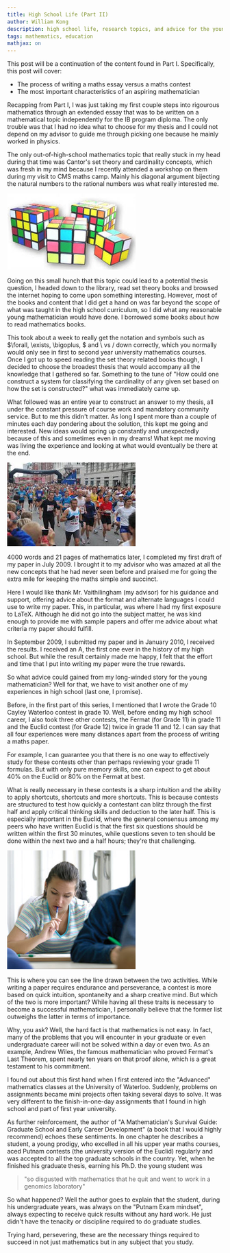```yaml
---
title: High School Life (Part II)
author: William Kong
description: high school life, research topics, and advice for the young aspiring mathematician.
tags: mathematics, education
mathjax: on
---
```


This post will be a continuation of the content found in Part I. Specifically, this post will cover:

* The process of writing a maths essay versus a maths contest
* The most important characteristics of an aspiring mathematician

Recapping from Part I, I was just taking my first couple steps into rigourous mathematics through an extended essay that was to be written on a mathematical topic independently for the IB program diploma. The only trouble was that I had no idea what to choose for my thesis and I could not depend on my advisor to guide me through picking one because he mainly worked in physics.

The only out-of-high-school mathematics topic that really stuck in my head during that time was Cantor\'s set theory and cardinality concepts, which was fresh in my mind because I recently attended a workshop on them during my visit to CMS maths camp. Mainly his diagonal argument bijecting the natural numbers to the rational numbers was what really interested me.


![\... and Rubiks cubes. We had a lot of talented Rubiks cube players. But who would ever write an essay on Rubiks cubes anyways?](/files/hsl2_1.jpeg)

Going on this small hunch that this topic could lead to a potential thesis question, I headed down to the library, read set theory books and browsed the internet hoping to come upon something interesting. However, most of the books and content that I did get a hand on was far beyond the scope of what was taught in the high school curriculum, so I did what any reasonable young mathematician would have done. I borrowed some books about how to read mathematics books.

This took about a week to really get the notation and symbols such as $\forall, \exists, \bigoplus, $ and \\ vs / down correctly, which you normally would only see in first to second year university mathematics courses. Once I got up to speed reading the set theory related books though, I decided to choose the broadest thesis that would accompany all the knowledge that I gathered so far. Something to the tune of \"How could one construct a system for classifying the cardinality of any given set based on how the set is constructed?\" what was immediately came up.

What followed was an entire year to construct an answer to my thesis, all under the constant pressure of course work and mandatory community service. But to me this didn\'t matter. As long I spent more than a couple of minutes each day pondering about the solution, this kept me going and interested. New ideas would spring up constantly and unexpectedly because of this and sometimes even in my dreams! What kept me moving was living the experience and looking at what would eventually be there at the end.

![Kind of like running a marathon, except without the burning sensation in your legs and lungs.](/files/hsl2_2.jpeg)

4000 words and 21 pages of mathematics later, I completed my first draft of my paper in July 2009. I brought it to my advisor who was amazed at all the new concepts that he had never seen before and praised me for going the extra mile for keeping the maths simple and succinct.

Here I would like thank Mr\. Vaithilingham \(my advisor\) for his guidance and support, offering advice about the format and alternate languages I could use to write my paper. This, in particular, was where I had my first exposure to LaTeX. Although he did not go into the subject matter, he was kind enough to provide me with sample papers and offer me advice about what criteria my paper should fulfill.

In September 2009, I submitted my paper and in January 2010, I received the results. I received an A, the first one ever in the history of my high school. But while the result certainly made me happy, I felt that the effort and time that I put into writing my paper were the true rewards.

So what advice could gained from my long-winded story for the young mathematician? Well for that, we have to visit another one of my experiences in high school \(last one, I promise\).

Before, in the first part of this series, I mentioned that I wrote the Grade 10 Cayley Waterloo contest in grade 10. Well, before ending my high school career, I also took three other contests, the Fermat \(for Grade 11\) in grade 11 and the Euclid contest \(for Grade 12\) twice in grade 11 and 12. I can say that all four experiences were many distances apart from the process of writing a maths paper.

For example, I can guarantee you that there is no one way to effectively study for these contests other than perhaps reviewing your grade 11 formulas. But with only pure memory skills, one can expect to get about 40\% on the Euclid or 80\% on the Fermat at best.

What is really necessary in these contests is a sharp intuition and the ability to apply shortcuts, shortcuts and more shortcuts. This is because contests are structured to test how quickly a contestant can blitz through the first half and apply critical thinking skills and deduction to the later half. This is especially important in the Euclid, where the general consensus among my peers who have written Euclid is that the first six questions should be written within the first 30 minutes, while questions seven to ten should be done within the next two and a half hours; they\'re that challenging.

![\"I knew I shouldn\'t have spent those thirty minutes trying to remember the area of a tetrahedron!\"](/files/hsl2_3.jpg)

This is where you can see the line drawn between the two activities. While writing a paper requires endurance and perseverance, a contest is more based on quick intuition, spontaneity and a sharp creative mind. But which of the two is more important? While having all these traits is necessary to become a successful mathematician, I personally believe that the former list outweighs the latter in terms of importance.

Why, you ask? Well, the hard fact is that mathematics is not easy. In fact, many of the problems that you will encounter in your graduate or even undergraduate career will not be solved within a day or even two. As an example, Andrew Wiles, the famous mathematician who proved Fermat\'s Last Theorem, spent nearly ten years on that proof alone, which is a great testament to his commitment.

I found out about this first hand when I first entered into the \"Advanced\" mathematics classes at the University of Waterloo. Suddenly, problems on assignments became mini projects often taking several days to solve. It was very different to the finish-in-one-day assignments that I found in high school and part of first year university.

As further reinforcement, the author of \"A Mathematician\'s Survival Guide: Graduate School and Early Career Development\" \(a book that I would highly recommend\) echoes these sentiments. In one chapter he describes a student, a young prodigy, who excelled in all his upper year maths courses, aced Putnam contests \(the university version of the Euclid\) regularly and was accepted to all the top graduate schools in the country. Yet, when he finished his graduate thesis, earning his Ph.D\. the young student was

> \"so disgusted with mathematics that he quit and went to work in a genomics laboratory\"

So what happened? Well the author goes to explain that the student, during his undergraduate years, was always on the \"Putnam Exam mindset\", always expecting to receive quick results without any hard work. He just didn\'t have the tenacity or discipline required to do graduate studies.

Trying hard, persevering, these are the necessary things required to succeed in not just mathematics but in any subject that you study.